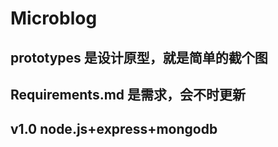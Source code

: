 # Microblog

## prototypes 是设计原型，就是简单的截个图

## Requirements.md 是需求，会不时更新

## v1.0 node.js+express+mongodb